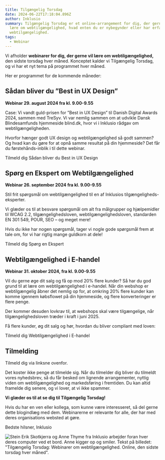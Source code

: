 ```yaml
---
title: Tilgængelig Torsdag
date: 2024-06-22T17:18:04.896Z
author: Inklusio
summary: Tilgængelig Torsdag er et online-arrangement for dig, der gerne vil
  lære om webtilgængelighed, hvad enten du er nybegynder eller har erfaring med
  webtilgængelighed.
tags:
  - Webinar
---
```

Vi afholder  **webinarer for dig, der gerne vil lære om webtilgængelighed,** den sidste torsdag hver måned.  Konceptet kalder vi Tilgængelig Torsdag, og vi har et nyt tema på programmet hver måned. 

Her er programmet for de kommende måneder: 

## Sådan bliver du ”Best in UX Design”

**Webinar 29. august 2024 fra kl. 9.00-9.55**

Case: Vi vandt guld-prisen for ”Best in UX Design” til Danish Digital Awards 2024, sammen med TreSyv. Vi var nemlig sammen om at udvikle Dansk Blindesamfunds hjemmeside blind.dk, hvor vi i Inklusio rådgav om webtilgængeligheden. 

Hvorfor hænger godt UX design og webtilgængelighed så godt sammen? Og hvad kan du gøre for at opnå samme resultat på din hjemmeside? Det får du førstehånds-inblik i til dette webinar. 

Tilmeld dig Sådan bliver du Best in UX Design

## Spørg en Ekspert om Webtilgængelighed


**Webinar 26. september 2024 fra kl. 9.00-9.55**


Stil frit spørgsmål om webtilgængelighed til en af Inklusios tilgængeligheds-eksperter.

Vi glæder os til at besvare spørgsmål om alt fra målgrupper og hjælpemidler til WCAG 2.2, tilgængelighedsloven, webtilgængelighedsloven, standarden EN 301 549, POUR, SEO – og meget mere!

Hvis du ikke har nogen spørgsmål, tager vi nogle gode spørgsmål frem at tale om, for vi har rigtig mange guldkorn at dele! 


Tilmeld dig Spørg en Ekspert

## Webtilgængelighed i E-handel

**Webinar 31. oktober 2024, fra kl. 9.00-9.55**

Vil du gerne øge dit salg og få op mod 20% flere kunder? Så har du god grund til at lære om webtilgængelighed i e-handel. Når din webshop er webtilgængelig åbner det nemlig op for, at omkring 20% flere kunder kan komme igennem købsflowet på din hjemmeside, og flere konverteringer er flere penge. 

Der kommer desuden lovkrav til, at webshops skal være tilgængelige, når tilgængelighedsloven træder i kraft i juni 2025. 

Få flere kunder, øg dit salg og hør, hvordan du bliver compliant med loven: 

Tilmeld dig Webtilgængelighed i E-handel

## Tilmelding

Tilmeld dig via linksne ovenfor. 

Det koster ikke penge at tilmelde sig.
Når du tilmelder dig bliver du tilmeldt vores nyhedsbrev, så du får besked om lignende arrangementer, nyttig viden om webtilgængelighed og markedsføring i fremtiden. Du kan altid framelde dig senere, og vi lover, at vi ikke spammer.


**Vi glæder os til at se dig til Tilgængelig Torsdag!**

Hvis du har en ven eller kollega, som kunne være interesseret, så del gerne dette blogindlæg med dem. 
Webinarerne er relevante for alle, der har med deres organisations websted at gøre. 

Bedste hilsner, Inklusio





![Stein Erik Skotkjerra og Anne Thyme fra Inklusio arbejder foran hver deres computer ved et bord. Anne kigger op og smiler. Tekst på billedet: "Tilgængelig Torsdag: Webinarer om webtilgængelighed. Online, den sidste torsdag hver måned". ](/img/tilgængelig-torsdag-til-hjemmesiden.jpg "Tilgængelig Torsdag webinarer med Inklusio")